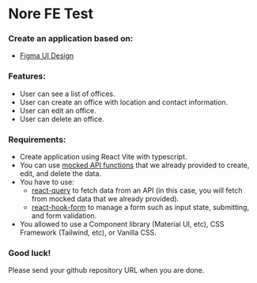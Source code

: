 # Nore FE Test

### Create an application based on:
- [Figma UI Design](https://www.figma.com/file/7MDGiCPUDVGLxRjuxjQkYt/Front-end-Test?type=design&node-id=2253%3A1587&mode=dev)

### Features:
- User can see a list of offices.
- User can create an office with location and contact information.
- User can edit an office.
- User can delete an office.

### Requirements:
- Create application using React Vite with typescript.
- You can use [mocked API functions](./mocks.ts) that we already provided to create, edit, and delete the data.
- You have to use:
  - [react-query](https://tanstack.com/query/v3/docs/react/overview) to fetch data from an API (in this case, you will fetch from mocked data that we already provided).
  - [react-hook-form](https://react-hook-form.com/get-started) to manage a form such as input state, submitting, and form validation.
- You allowed to use a Component library (Material UI, etc), CSS Framework (Tailwind, etc), or Vanilla CSS.

### Good luck!
Please send your github repository URL when you are done.
